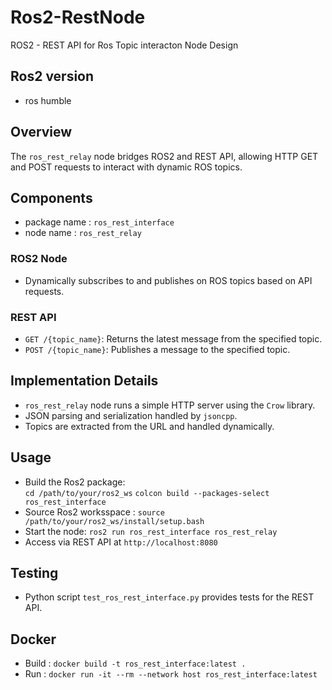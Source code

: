 # Ros2-RestNode
ROS2 - REST API for Ros Topic interacton Node Design

## Ros2 version 
- ros humble

## Overview
The `ros_rest_relay` node bridges ROS2 and REST API, allowing HTTP GET and POST requests to interact with dynamic ROS topics.

## Components
- package name : `ros_rest_interface`
- node name    : `ros_rest_relay`

### ROS2 Node
- Dynamically subscribes to and publishes on ROS topics based on API requests.

### REST API
- `GET /{topic_name}`: Returns the latest message from the specified topic.
- `POST /{topic_name}`: Publishes a message to the specified topic.

## Implementation Details
- `ros_rest_relay` node runs a simple HTTP server using the `Crow` library.
- JSON parsing and serialization handled by `jsoncpp`.
- Topics are extracted from the URL and handled dynamically.

## Usage
- Build the Ros2 package:  
`cd /path/to/your/ros2_ws`
`colcon build --packages-select ros_rest_interface`
- Source Ros2 worksspace : 
`source /path/to/your/ros2_ws/install/setup.bash`   
- Start the node:
`ros2 run ros_rest_interface ros_rest_relay`
- Access via REST API at `http://localhost:8080`

## Testing
- Python script `test_ros_rest_interface.py` provides tests for the REST API.

## Docker
- Build :  `docker build -t ros_rest_interface:latest .`
- Run :  `docker run -it --rm --network host ros_rest_interface:latest`
